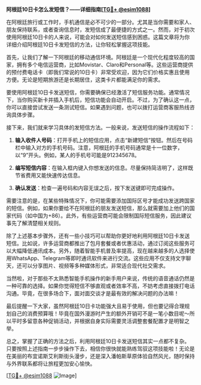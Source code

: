 **阿根廷10日卡怎么发短信？——详细指南[[TG💪+ @esim1088](https://t.me/s/esim1088)]**

在阿根廷旅行或工作时，手机通信是必不可少的一部分。尤其是当你需要和家人、朋友保持联系，或者查询信息时，发短信成了最便捷的方式之一。然而，对于初次使用阿根廷10日卡的人来说，可能会对如何发送短信感到困惑。这篇文章将为你详细介绍阿根廷10日卡发短信的方法，让你轻松掌握这项技能。

首先，让我们了解一下阿根廷的移动通信环境。阿根廷是一个现代化程度较高的国家，拥有多个电信运营商，比如Movistar、Claro和Personal等。这些运营商提供的预付费电话卡（即我们常说的10日卡）非常受欢迎，因为它们价格实惠且使用方便。无论是短期旅游还是长期居住，这类卡片都能满足你的需求。

要使用阿根廷10日卡发送短信，你需要确保已经激活了短信服务功能。通常情况下，当你购买新卡并插入手机后，短信功能会自动开启。不过，为了确认这一点，你可以直接尝试发送一条测试短信。如果遇到问题，也可以拨打运营商客服热线咨询具体步骤。

接下来，我们就来学习具体的发短信方法。一般来说，发送短信的操作流程如下：

1. **输入收件人号码**：打开手机上的短信应用，点击“新建短信”按钮。然后在号码栏中输入对方的手机号码。注意，阿根廷的手机号码通常是十一位数字，以“9”开头。例如，某人的手机号可能是912345678。

2. **编写短信内容**：在输入框内键入你想发送的信息。尽量保持简洁明了，这样既节省费用又能快速传达信息。

3. **确认发送**：检查一遍号码和内容无误之后，按下发送键即可完成操作。

需要注意的是，在某些特殊情况下，你可能需要添加国际区号才能成功发送跨国家的短信。例如，如果你要给不在阿根廷的朋友发送短信，那么就需要加上他们的国家代码（如中国为+86）。此外，有些运营商可能会限制国际短信服务，因此建议事先了解清楚相关规则。

除了上述基本步骤外，还有一些小技巧可以帮助你更好地利用阿根廷10日卡发送短信。比如说，许多运营商都推出了包月套餐或者优惠活动，通过订阅这些服务可以大幅降低通讯成本。另外，随着智能手机普及率提高，现在越来越多的人选择使用WhatsApp、Telegram等即时通讯软件来进行交流。这些应用不仅支持文字聊天，还可以分享图片、视频等多种媒体形式，非常适合现代社交需求。

当然啦，对于那些不太熟悉智能手机操作的新手用户来说，传统的语音通话仍然是一种可靠的选择。如果你觉得短信不够直观或者效率不高，不妨考虑直接拨打电话沟通。毕竟，在很多场合下，面对面交谈才是最有效的解决问题的办法嘛！

最后提醒一下大家，虽然阿根廷10日卡功能强大且易于使用，但也要记得合理规划自己的消费预算哦！毕竟在国外漫游时产生的额外开销可不是一笔小数目呢～所以平时多留意各种促销活动，并根据自身实际需要灵活调整套餐配置才是明智之举。

总之，掌握了正确的方法之后，利用阿根廷10日卡发送短信其实一点都不复杂。只要按照上述指南一步步操作下去，相信你很快就能熟练驾驭这项技能啦！无论是在美丽的布宜诺斯艾利斯街头漫步，还是深入潘帕斯草原体验自然风光，随时保持与外界联系都将让旅程更加安心愉快。

[[TG💪+ @esim1088](https://t.me/s/esim1088) ![Image](https://i.postimg.cc/4NQfJmqS/Snipaste-2025-05-13-00-14-12.png)]